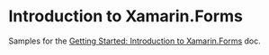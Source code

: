 Introduction to Xamarin.Forms
=============================

Samples for the [Getting Started: Introduction to Xamarin.Forms](http://developer.xamarin.com/guides/cross-platform/xamarin-forms/getting-started/introduction-to-xamarin-forms/) doc.